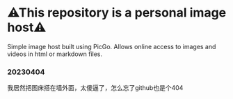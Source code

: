 # ⚠This repository is a personal image host⚠
Simple image host built using PicGo. Allows online access to images and videos in html or markdown files.

### 20230404
我居然把图床搭在墙外面，太傻逼了，怎么忘了github也是个404
